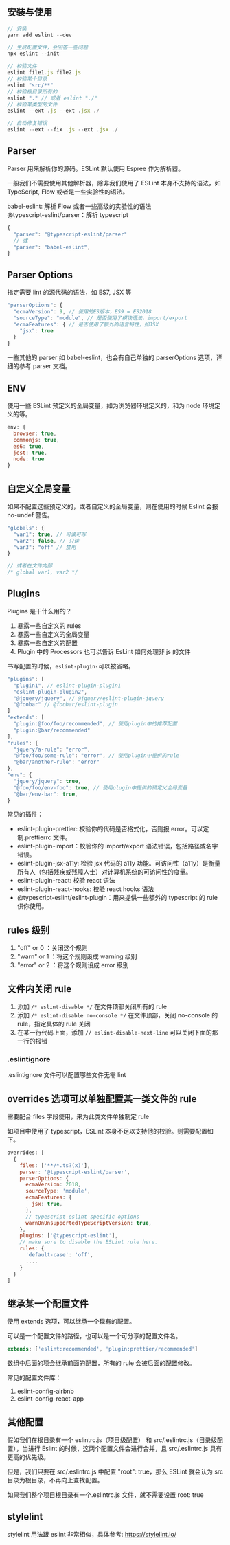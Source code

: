 ## 安装与使用

```js
// 安装
yarn add eslint --dev

// 生成配置文件，会回答一些问题
npx eslint --init

// 校验文件
eslint file1.js file2.js
// 校验某个目录
eslint "src/**"
// 校验根目录所有的
eslint "." // 或者 eslint "./"
// 校验某类型的文件
eslint --ext .js --ext .jsx ./

// 自动修复错误
eslint --ext --fix .js --ext .jsx ./
```

## Parser

Parser 用来解析你的源码。ESLint 默认使用 Espree 作为解析器。

一般我们不需要使用其他解析器，除非我们使用了 ESLint 本身不支持的语法，如 TypeScript, Flow 或者是一些实验性的语法。

babel-eslint: 解析 Flow 或者一些高级的实验性的语法  
@typescript-eslint/parser：解析 typescript

```js
{
  "parser": "@typescript-eslint/parser"
  // 或
  "parser": "babel-eslint",
}
```

## Parser Options

指定需要 lint 的源代码的语法，如 ES7, JSX 等

```js
"parserOptions": {
  "ecmaVersion": 9, // 使用的ES版本，ES9 = ES2018
  "sourceType": "module", // 是否使用了模块语法，import/export
  "ecmaFeatures": { // 是否使用了额外的语言特性，如JSX
    "jsx": true
  }
}
```

一些其他的 parser 如 babel-eslint，也会有自己单独的 parserOptions 选项，详细的参考 parser 文档。

## ENV

使用一些 ESLint 预定义的全局变量，如为浏览器环境定义的，和为 node 环境定义的等。

```js
env: {
  browser: true,
  commonjs: true,
  es6: true,
  jest: true,
  node: true
}
```

## 自定义全局变量

如果不配置这些预定义的，或者自定义的全局变量，则在使用的时候 Eslint 会报 no-undef 警告。

```js
"globals": {
  "var1": true, // 可读可写
  "var2": false, // 只读
  "var3": "off" // 禁用
}

// 或者在文件内部
/* global var1, var2 */
```

## Plugins

Plugins 是干什么用的？

1. 暴露一些自定义的 rules
2. 暴露一些自定义的全局变量
3. 暴露一些自定义的配置
4. Plugin 中的 Processors 也可以告诉 EsLint 如何处理非 js 的文件

书写配置的时候，`eslint-plugin-`可以被省略。

```js
"plugins": [
  "plugin1", // eslint-plugin-plugin1
  "eslint-plugin-plugin2",
  "@jquery/jquery", // @jquery/eslint-plugin-jquery
  "@foobar" // @foobar/eslint-plugin
]
"extends": [
  "plugin:@foo/foo/recommended", // 使用plugin中的推荐配置
  "plugin:@bar/recommended"
],
"rules": {
  "jquery/a-rule": "error",
  "@foo/foo/some-rule": "error", // 使用plugin中提供的rule
  "@bar/another-rule": "error"
},
"env": {
  "jquery/jquery": true,
  "@foo/foo/env-foo": true, // 使用plugin中提供的预定义全局变量
  "@bar/env-bar": true,
}
```

常见的插件：

- eslint-plugin-prettier: 校验你的代码是否格式化，否则报 error。可以定制.prettierrc 文件。
- eslint-plugin-import：校验你的 import/export 语法错误，包括路径或名字错误。
- eslint-plugin-jsx-a11y: 检验 jsx 代码的 a11y 功能。可访问性（a11y）是衡量所有人（包括残疾或残障人士）对计算机系统的可访问性的度量。
- eslint-plugin-react: 校验 react 语法
- eslint-plugin-react-hooks: 校验 react hooks 语法
- @typescript-eslint/eslint-plugin：用来提供一些额外的 typescript 的 rule 供你使用。

## rules 级别

1. "off" or 0 ：关闭这个规则
2. "warn" or 1 ：将这个规则设成 warning 级别
3. "error" or 2 ：将这个规则设成 error 级别

## 文件内关闭 rule

1. 添加 `/* eslint-disable */` 在文件顶部关闭所有的 rule
2. 添加 `/* eslint-disable no-console */` 在文件顶部，关闭 no-console 的 rule，指定具体的 rule 关闭
3. 在某一行代码上面，添加 `// eslint-disable-next-line` 可以关闭下面的那一行的报错

### .eslintignore

.eslintignore 文件可以配置哪些文件无需 lint

## overrides 选项可以单独配置某一类文件的 rule

需要配合 files 字段使用，来为此类文件单独制定 rule

如项目中使用了 typescript，ESLint 本身不足以支持他的校验。则需要配置如下。

```js
overrides: [
  {
    files: ['**/*.ts?(x)'],
    parser: '@typescript-eslint/parser',
    parserOptions: {
      ecmaVersion: 2018,
      sourceType: 'module',
      ecmaFeatures: {
        jsx: true,
      },
      // typescript-eslint specific options
      warnOnUnsupportedTypeScriptVersion: true,
    },
    plugins: ['@typescript-eslint'],
    // make sure to disable the ESLint rule here.
    rules: {
      'default-case': 'off',
      ....
    }
  }
]
```

## 继承某一个配置文件

使用 extends 选项，可以继承一个现有的配置。

可以是一个配置文件的路径，也可以是一个可分享的配置文件名。

```js
extends: ['eslint:recommended', 'plugin:prettier/recommended']
```

数组中后面的项会继承前面的配置，所有的 rule 会被后面的配置修改。

常见的配置文件库：

1. eslint-config-airbnb
2. eslint-config-react-app

## 其他配置

假如我们在根目录有一个 eslintrc.js（项目级配置） 和 src/.eslintrc.js（目录级配置），当进行 Eslint 的时候，这两个配置文件会进行合并，且 src/.eslintrc.js 具有更高的优先级。

但是，我们只要在 src/.eslintrc.js 中配置 "root": true，那么 ESLint 就会认为 src 目录为根目录，不再向上查找配置。

如果我们整个项目根目录有一个.eslintrc.js 文件，就不需要设置 root: true

## stylelint

stylelint 用法跟 eslint 非常相似，具体参考: <https://stylelint.io/>
